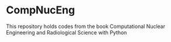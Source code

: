 # CompNucEng
This repository holds codes from the book Computational Nuclear Engineering and Radiological Science with Python
